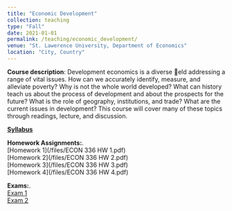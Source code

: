 ```yaml
---
title: "Economic Development"
collection: teaching
type: "Fall"
date: 2021-01-01
permalink: /teaching/economic_development/
venue: "St. Lawerence University, Department of Economics"
location: "City, Country"
---
```



**Course description**: Development economics is a diverse eld addressing a range of vital issues. How can we accurately identify,
measure, and alleviate poverty? Why is not the whole world developed? What can history teach us about the
process of development and about the prospects for the future? What is the role of geography, institutions,
and trade? What are the current issues in development? This course will cover many of these topics through
readings, lecture, and discussion.


[**Syllabus**](https://github.com/amirtayebi/amirtayebi.github.io/blob/master/files/ECON336_Syllabus.pdf)    


**Homework Assignments:**.   
[Homework 1](/files/ECON 336 HW 1.pdf)   
[Homework 2](/files/ECON 336 HW 2.pdf)   
[Homework 3](/files/ECON 336 HW 3.pdf)   
[Homework 4](/files/ECON 336 HW 4.pdf)    

**Exams:**.   
[Exam 1](/files/ECON_336_Test_1.pdf)    
[Exam 2](/files/ECON_336_Test_2.pdf)   

